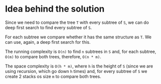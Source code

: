 # Idea behind the solution

Since we need to compare the tree `T` with every subtree of `S`, we can do deep first search to find every subtree of `S`.

For each subtree we compare whether it has the same structure as `T`. We can use, again, a deep first search for this.

The running complexity is `O(n)` to find `n` subtrees in `S` and, for each subtree, `O(m)` to compare both trees, therefore, `O(n * m)`.

The space complexity is `O(h * m)`, where `h` is the height of `S` (since we are using recursion, which go down `h` times) and, for every subtree of `S` we create 2 stacks os size `m` to compare both trees.
